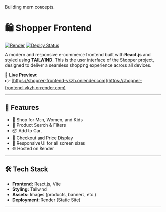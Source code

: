 Building mern concepts.
# 🛍️ Shopper Frontend

[![Render](https://img.shields.io/badge/Hosted%20on-Render-5c46f5)](https://render.com)
[![Deploy Status](https://img.shields.io/badge/Deployed-Success-green)](https://shopper-frontend-vkzh.onrender.com)

A modern and responsive e-commerce frontend built with **React.js** and styled using **TAILWIND**. This is the user interface of the Shopper project, designed to deliver a seamless shopping experience across all devices.

🔗 **Live Preview:**  
👉 [https://shopper-frontend-vkzh.onrender.com](https://shopper-frontend-vkzh.onrender.com)

---

## 🚀 Features

- 🛒 Shop for Men, Women, and Kids
- 🔎 Product Search & Filters
- 📦 Add to Cart
- 💸 Checkout and Price Display
- 🔄 Responsive UI for all screen sizes
- 🌐 Hosted on Render

---

## 🛠️ Tech Stack

- **Frontend:** React.js, Vite
- **Styling:** Tailwind
- **Assets:** Images (products, banners, etc.)
- **Deployment:** Render (Static Site)

---

